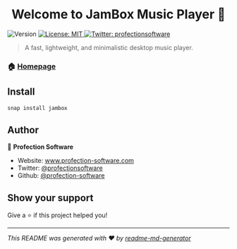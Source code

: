 <h1 align="center">Welcome to JamBox Music Player 👋</h1>
<p>
  <img alt="Version" src="https://img.shields.io/badge/version-1.0.0-blue.svg?cacheSeconds=2592000" />
  <a href="#" target="_blank">
    <img alt="License: MIT" src="https://img.shields.io/badge/License-MIT-yellow.svg" />
  </a>
  <a href="https://twitter.com/profectionsoftware" target="_blank">
    <img alt="Twitter: profectionsoftware" src="https://img.shields.io/twitter/follow/profectionsoftware.svg?style=social" />
  </a>
</p>

> A fast, lightweight, and minimalistic desktop music player.

### 🏠 [Homepage](www.profection-software.com/jambox)

## Install

```sh
snap install jambox
```

## Author

👤 **Profection Software**

* Website: www.profection-software.com
* Twitter: [@profectionsoftware](https://twitter.com/profectionsoftware)
* Github: [@profection-software](https://github.com/profection-software)

## Show your support

Give a ⭐️ if this project helped you!

***
_This README was generated with ❤️ by [readme-md-generator](https://github.com/kefranabg/readme-md-generator)_